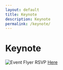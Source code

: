 ```yaml
---
layout: default
title: Keynote
description: Keynote
permalink: /keynote/
---
```


# Keynote

![Event Flyer](../assets/images/afprint_keynote.png)
RSVP [Here](https://docs.google.com/forms/d/e/1FAIpQLScelKAZUud_q_hu3fmhaBa_SfbmrJeFB8MeHyPwD88EqZ0tlA/viewform?usp=sf_link)